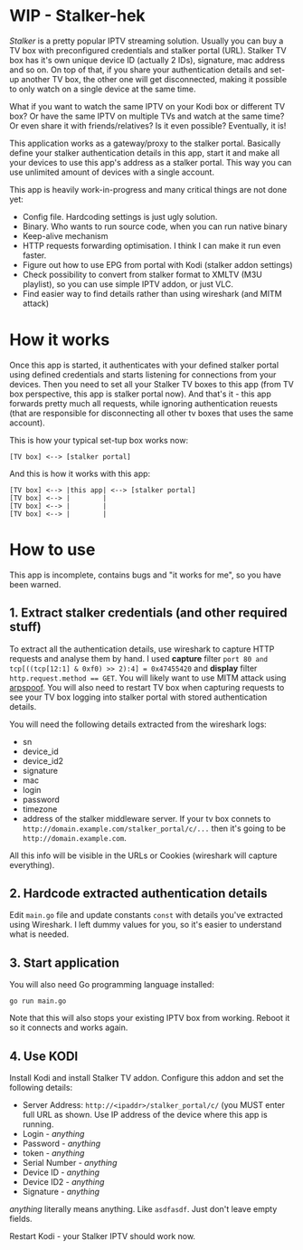 # WIP - Stalker-hek

*Stalker* is a pretty popular IPTV streaming solution. Usually you can buy a TV box with preconfigured credentials and stalker portal (URL). Stalker TV box has it's own unique device ID (actually 2 IDs), signature, mac address and so on. On top of that, if you share your authentication details and set-up another TV box, the other one will get disconnected, making it possible to only watch on a single device at the same time.

What if you want to watch the same IPTV on your Kodi box or different TV box? Or have the same IPTV on multiple TVs and watch at the same time? Or even share it with friends/relatives? Is it even possible? Eventually, it is!

This application works as a gateway/proxy to the stalker portal. Basically define your stalker authentication details in this app, start it and make all your devices to use this app's address as a stalker portal. This way you can use unlimited amount of devices with a single account.

This app is heavily work-in-progress and many critical things are not done yet:
* Config file. Hardcoding settings is just ugly solution.
* Binary. Who wants to run source code, when you can run native binary
* Keep-alive mechanism
* HTTP requests forwarding optimisation. I think I can make it run even faster.
* Figure out how to use EPG from portal with Kodi (stalker addon settings)
* Check possibility to convert from stalker format to XMLTV (M3U playlist), so you can use simple IPTV addon, or just VLC.
* Find easier way to find details rather than using wireshark (and MITM attack)

# How it works

Once this app is started, it authenticates with your defined stalker portal using defined credentials and starts listening for connections from your devices. Then you need to set all your Stalker TV boxes to this app (from TV box perspective, this app is stalker portal now). And that's it - this app forwards pretty much all requests, while ignoring authentication reuests (that are responsible for disconnecting all other tv boxes that uses the same account).

This is how your typical set-tup box works now:
```
[TV box] <--> [stalker portal]
```

And this is how it works with this app:
```
[TV box] <--> |this app| <--> [stalker portal]
[TV box] <--> |        |
[TV box] <--> |        |
[TV box] <--> |        |
```

# How to use

This app is incomplete, contains bugs and "it works for me", so you have been warned.

## 1. Extract stalker credentials (and other required stuff)

To extract all the authentication details, use wireshark to capture HTTP requests and analyse them by hand. I used **capture** filter `port 80 and tcp[((tcp[12:1] & 0xf0) >> 2):4] = 0x47455420` and **display** filter `http.request.method == GET`. You will likely want to use MITM attack using [arpspoof](https://www.irongeek.com/i.php?page=security/arpspoof). You will also need to restart TV box when capturing requests to see your TV box logging into stalker portal with stored authentication details.

You will need the following details extracted from the wireshark logs:
* sn
* device_id
* device_id2
* signature
* mac
* login
* password
* timezone
* address of the stalker middleware server. If your tv box connets to `http://domain.example.com/stalker_portal/c/...` then it's going to be `http://domain.example.com`.

All this info will be visible in the URLs or Cookies (wireshark will capture everything).

## 2. Hardcode extracted authentication details

Edit `main.go` file and update constants `const` with details you've extracted using Wireshark. I left dummy values for you, so it's easier to understand what is needed.

## 3. Start application

You will also need Go programming language installed:
```
go run main.go
```
Note that this will also stops your existing IPTV box from working. Reboot it so it connects and works again.

## 4. Use KODI

Install Kodi and install Stalker TV addon. Configure this addon and set the following details:

* Server Address: `http://<ipaddr>/stalker_portal/c/` (you MUST enter full URL as shown. Use IP address of the device where this app is running.
* Login - *anything*
* Password - *anything*
* token - *anything*
* Serial Number - *anything*
* Device ID - *anything*
* Device ID2 - *anything*
* Signature - *anything*
  
*anything* literally means anything. Like `asdfasdf`. Just don't leave empty fields.
  
Restart Kodi - your Stalker IPTV should work now.
